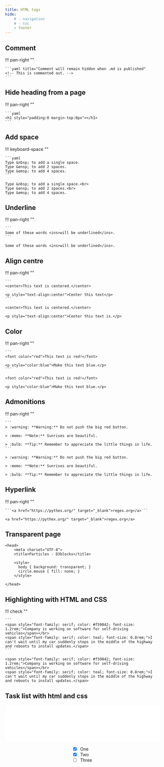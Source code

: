 ```yaml
---
title: HTML tags
hide:
    # - navigation
    # - toc
    - footer
---
```


<!-- <h1 style="padding:0 margin-top:0px"></h1> -->

## Comment

!!! pan-right ""

    ```yaml title="Comment will remain hidden when .md is published"
    <!-- This is commented out. -->
    ```


## Hide heading from a page

!!! pan-right ""

    ```yaml
    <h1 style="padding:0 margin-top:0px"></h1>
    ```



## Add space

!!! keyboard-space ""

    ```yaml
    Type &nbsp; to add a single space.
    Type &ensp; to add 2 spaces.
    Type &emsp; to add 4 spaces.
    ```

    Type &nbsp; to add a single space.<br>
    Type &ensp; to add 2 spaces.<br>
    Type &emsp; to add 4 spaces.


## Underline

!!! pan-right ""

	```
	Some of these words <ins>will be underlined</ins>.
	```

	Some of these words <ins>will be underlined</ins>.


## Align centre

!!! pan-right ""

	```
	<center>This text is centered.</center>
	
	<p style="text-align:center">Center this text</p>
	```

	<center>This text is centered.</center>

	<p style="text-align:center">Center this text is.</p>


## Color

!!! pan-right ""

	```
	<font color="red">This text is red!</font>
	
	<p style="color:blue">Make this text blue.</p>
	```

	<font color="red">This text is red!</font>
	
	<p style="color:blue">Make this text blue.</p>



## Admonitions

!!! pan-right ""

	```
	> :warning: **Warning:** Do not push the big red button.

	> :memo: **Note:** Sunrises are beautiful.

	> :bulb: **Tip:** Remember to appreciate the little things in life.
	```

	> :warning: **Warning:** Do not push the big red button.

	> :memo: **Note:** Sunrises are beautiful.

	> :bulb: **Tip:** Remember to appreciate the little things in life.


## Hyperlink

!!! pan-right ""

    ```<a href="https://pythex.org/" target="_blank">regex.org</a>```

    <a href="https://pythex.org/" target="_blank">regex.org</a>


## Transparent page

```
<head>
    <meta charset="UTF-8">
    <title>Particles - D3blocks</title>

    <style>
      body { background: transparent; }
      circle.mouse { fill: none; }
    </style>

</head>
```


## Highlighting with HTML and CSS

!!! check ""

    ```
    <span style="font-family: serif; color: #f59842; font-size: 1.2rem;">Company is working on software for self-driving vehicles</span></br>
    <span style="font-family: serif; color: teal; font-size: 0.8rem;">I can't wait until my car suddenly stops in the middle of the highway and reboots to install updates.</span>
    ```

    <span style="font-family: serif; color: #f59842; font-size: 1.2rem;">Company is working on software for self-driving vehicles</span></br>
    <span style="font-family: serif; color: teal; font-size: 0.8rem;">I can't wait until my car suddenly stops in the middle of the highway and reboots to install updates.</span>


## Task list with html and css

<iframe
src="docs/task_list.txt"
style="width:100%; height:120px;" frameborder="0" allowfullscreen
></iframe>

<div style="display: flex; justify-content: center;" markdown="block">

- [X] One
- [X] Two
- [ ] Three

</div>
